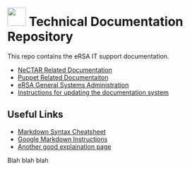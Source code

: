 # <img src='https://www.ersa.edu.au/sites/default/files/danland_logo.png' height="42" width="42"/> Technical Documentation Repository

This repo contains the eRSA IT support documentation.

* [NeCTAR Related Documentation](nectar/README.md)
* [Puppet Related Documentaiton](puppet/README.md)
* [eRSA General Systems Administration](ersasysadmin/README.md)
* [Instructions for updating the documentation system](documentation-system/README.md)

## Useful Links

* [Markdown Syntax Cheatsheet](https://github.com/adam-p/markdown-here/wiki/Markdown-Cheatsheet)
* [Google Markdown Instructions](https://help.github.com/articles/github-flavored-markdown)
* [Another good explaination page](http://daringfireball.net/projects/markdown/syntax)


Blah blah blah
